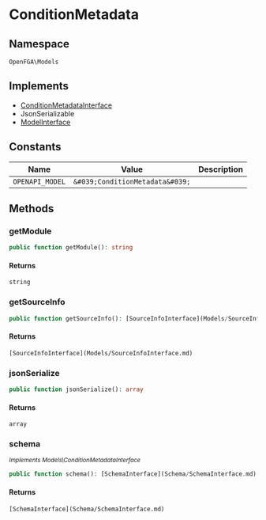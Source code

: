 # ConditionMetadata


## Namespace
`OpenFGA\Models`

## Implements
* [ConditionMetadataInterface](Models/ConditionMetadataInterface.md)
* JsonSerializable
* [ModelInterface](Models/ModelInterface.md)

## Constants
| Name | Value | Description |
|------|-------|-------------|
| `OPENAPI_MODEL` | `&#039;ConditionMetadata&#039;` |  |


## Methods
### getModule


```php
public function getModule(): string
```



#### Returns
`string`

### getSourceInfo


```php
public function getSourceInfo(): [SourceInfoInterface](Models/SourceInfoInterface.md)
```



#### Returns
`[SourceInfoInterface](Models/SourceInfoInterface.md)`

### jsonSerialize


```php
public function jsonSerialize(): array
```



#### Returns
`array`

### schema

*<small>Implements Models\ConditionMetadataInterface</small>*  

```php
public function schema(): [SchemaInterface](Schema/SchemaInterface.md)
```



#### Returns
`[SchemaInterface](Schema/SchemaInterface.md)`

